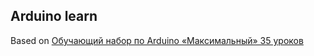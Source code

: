 ## Arduino learn

Based on [Обучающий набор по Arduino «Максимальный» 35 уроков](https://iarduino.ru/shop/Nabor/obuchayuschiy-nabor-po-arduino.html)
